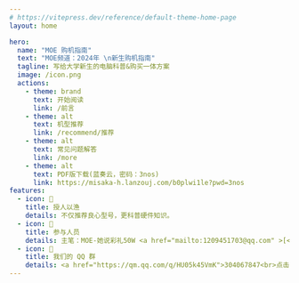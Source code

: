 ```yaml
---
# https://vitepress.dev/reference/default-theme-home-page
layout: home

hero:
  name: "MOE 购机指南"
  text: "MOE频道：2024年 \n新生购机指南"
  tagline: 写给大学新生的电脑科普&购买一体方案
  image: /icon.png
  actions:
    - theme: brand
      text: 开始阅读
      link: /前言
    - theme: alt
      text: 机型推荐
      link: /recommend/推荐
    - theme: alt
      text: 常见问题解答
      link: /more
    - theme: alt
      text: PDF版下载(蓝奏云，密码：3nos)
      link: https://misaka-h.lanzouj.com/b0plwi1le?pwd=3nos
features:
  - icon: 🎣
    title: 授人以渔
    details: 不仅推荐良心型号，更科普硬件知识。
  - icon: 👥
    title: 参与人员
    details: 主笔：MOE-她说彩礼50W <a href="mailto:1209451703@qq.com" >[<u>邮箱</u>]</a><br>排版/网站：lkyu
  - icon: 🐧
    title: 我们的 QQ 群
    details: <a href="https://qm.qq.com/q/HU05k45VmK">304067847<br>点击加入</a>
---
```

